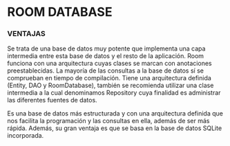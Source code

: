 # ROOM DATABASE

### VENTAJAS
Se trata de una base de datos muy potente que implementa una capa intermedia entre esta base de datos y el resto de la aplicación. Room funciona con una arquitectura cuyas clases se marcan con anotaciones preestablecidas. La mayoría de las consultas a la base de datos sí se comprueban en tiempo de compilación. Tiene una arquitectura definida (Entity, DAO y RoomDatabase), también se recomienda utilizar una clase intermedia a la cual denominamos Repository cuya finalidad es administrar las diferentes fuentes de datos.

Es una base de datos más estructurada y con una arquitectura definida que nos facilita la programación y las consultas en ella, además de ser más rápida. Además, su gran ventaja es que se basa en la base de datos SQLite incorporada.

